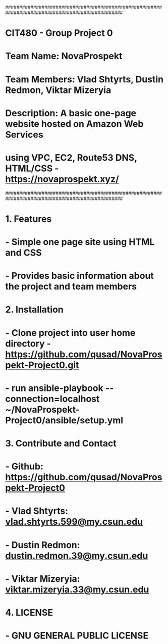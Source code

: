 ##################################################################################################
# CIT480 - Group Project 0                                                                       #
# Team Name: NovaProspekt                                                                        #
# Team Members: Vlad Shtyrts, Dustin Redmon, Viktar Mizeryia                                     #
# Description: A basic one-page website hosted on Amazon Web Services                            #
# using VPC, EC2, Route53 DNS, HTML/CSS - https://novaprospekt.xyz/                              #
##################################################################################################
# 1. Features
#  - Simple one page site using HTML and CSS
#  - Provides basic information about the project and team members
#  
# 2. Installation
#  - Clone project into user home directory - https://github.com/qusad/NovaProspekt-Project0.git
#  - run ansible-playbook --connection=localhost ~/NovaProspekt-Project0/ansible/setup.yml
#
# 3. Contribute and Contact
#  - Github: https://github.com/qusad/NovaProspekt-Project0
#  - Vlad Shtyrts: vlad.shtyrts.599@my.csun.edu
#  - Dustin Redmon: dustin.redmon.39@my.csun.edu
#  - Viktar Mizeryia: viktar.mizeryia.33@my.csun.edu
#
# 4. LICENSE
#  - GNU GENERAL PUBLIC LICENSE
#
